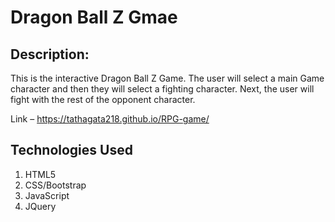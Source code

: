 # Dragon Ball Z Gmae

## Description:
This is the interactive Dragon Ball Z Game. The user will select a main Game character and then they will select a fighting character. Next, the user will fight with the rest of the opponent character.  

Link – https://tathagata218.github.io/RPG-game/

## Technologies Used 
1.	HTML5
2.	CSS/Bootstrap
3.	JavaScript
4.	JQuery
	
